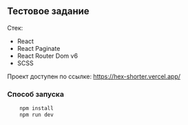 ## Тестовое задание

Стек:

- React
- React Paginate
- React Router Dom v6
- SCSS

Проект доступен по ссылке: https://hex-shorter.vercel.app/

### Cпособ запуска

```Bash
    npm install
    npm run dev
```
